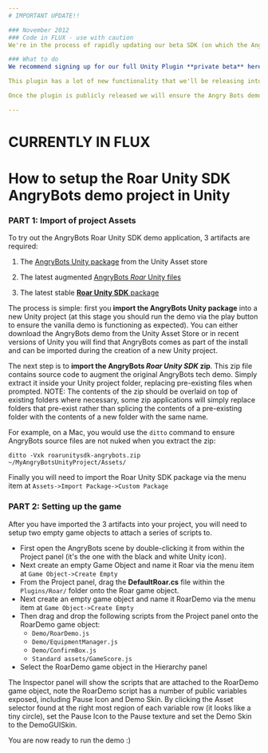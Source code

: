 ```yaml
---
# IMPORTANT UPDATE!!

### November 2012
### Code in FLUX - use with caution
We're in the process of rapidly updating our beta SDK (on which the Angrybots demo is based). As such we strongly recommend **holding off** using the Angrybots demo, which may or *may not be in a functioning state* at any given time during the next few weeks.

### What to do
We recommend signing up for our full Unity Plugin **private beta** here: **http://roarengine.com/plugin**

This plugin has a lot of new functionality that we'll be releasing into the Asset Store in December. Get a first look at it here and get sneak peek access to the latest Roar Unity functionality!

Once the plugin is publicly released we will ensure the Angry Bots demo is properly updated. Thanks for your patience.

---
```


# CURRENTLY IN FLUX
# How to setup the Roar Unity SDK AngryBots demo project in Unity

### PART 1: Import of project Assets

To try out the AngryBots Roar Unity SDK demo application, 3 artifacts are required:

1. The [AngryBots Unity package](http://u3d.as/content/unity-technologies/angry-bots/2aL) from the Unity Asset store

2. The latest augmented [AngryBots *Roar* Unity files](https://github.com/downloads/roarengine/sdks/roarunitysdk-angrybots.zip)

3. The latest stable [**Roar Unity SDK** package](https://github.com/roarengine/sdks/downloads)

The process is simple: first you **import the AngryBots Unity package** into a new Unity project (at this stage you should run the demo via the play button to ensure the vanilla demo is functioning as expected). You can either download the AngryBots demo from the Unity Asset Store or in recent versions of Unity you will find that AngryBots comes as part of the install and can be imported during the creation of a new Unity project.

The next step is to **import the AngryBots *Roar Unity SDK* zip**. This zip file contains source code to augment the original AngryBots tech demo. Simply extract it inside your Unity project folder, replacing pre-existing files when prompted. NOTE: The contents of the zip should be overlaid on top of existing folders where necessary, some zip applications will simply replace folders that pre-exist rather than splicing the contents of a pre-existing folder with the contents of a new folder with the same name.
 
For example, on a Mac, you would use the `ditto` command to ensure AngryBots source files are not nuked when you extract the zip:

~~~
ditto -Vxk roarunitysdk-angrybots.zip ~/MyAngryBotsUnityProject/Assets/
~~~

Finally you will need to import the Roar Unity SDK package via the menu item at
`Assets->Import Package->Custom Package`

### PART 2: Setting up the game

After you have imported the 3 artifacts into your project, you will need to
setup two empty game objects to attach a series of scripts to.

- First open the AngryBots scene by double-clicking it from within the Project panel (it's the one with the black and white Unity icon).
- Next create an empty Game Object and name it Roar via the menu item at
`Game Object->Create Empty`
- From the Project panel, drag the **DefaultRoar.cs** file within the `Plugins/Roar/` folder onto the Roar game object.
- Next create an empty game object and name it RoarDemo via the menu item at
`Game Object->Create Empty`
- Then drag and drop the following scripts from the Project panel onto the RoarDemo game object: 
    - `Demo/RoarDemo.js`
    - `Demo/EquipmentManager.js`
    - `Demo/ConfirmBox.js`
    - `Standard assets/GameScore.js`
- Select the RoarDemo game object in the Hierarchy panel

The Inspector panel will show the scripts that are attached to the RoarDemo game object, note the RoarDemo script has a number of public variables exposed, including Pause Icon and Demo Skin. By clicking the Asset selector found at the right most region of each variable row (it looks like a tiny circle), set the Pause Icon to the Pause texture and set the Demo Skin to the DemoGUISkin.

You are now ready to run the demo :)

